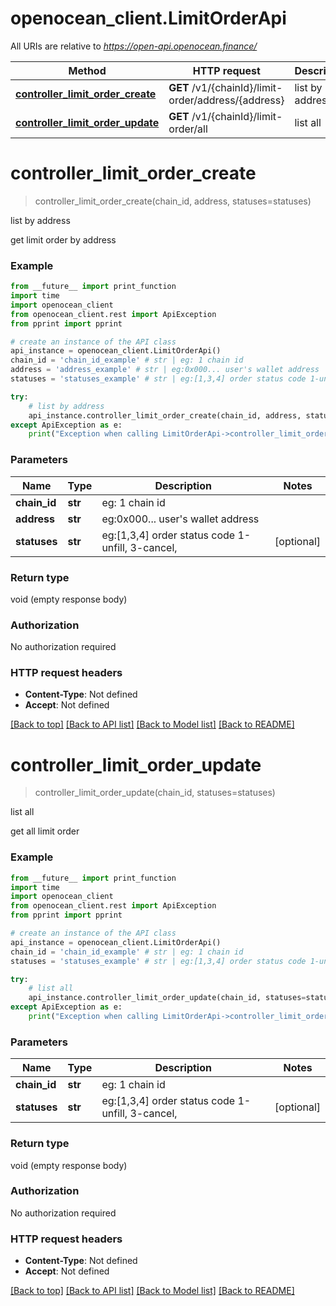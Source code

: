 # openocean_client.LimitOrderApi

All URIs are relative to *https://open-api.openocean.finance/*

Method | HTTP request | Description
------------- | ------------- | -------------
[**controller_limit_order_create**](LimitOrderApi.md#controller_limit_order_create) | **GET** /v1/{chainId}/limit-order/address/{address} | list by address 
[**controller_limit_order_update**](LimitOrderApi.md#controller_limit_order_update) | **GET** /v1/{chainId}/limit-order/all | list all 

# **controller_limit_order_create**
> controller_limit_order_create(chain_id, address, statuses=statuses)

list by address 

get limit order by address 

### Example
```python
from __future__ import print_function
import time
import openocean_client
from openocean_client.rest import ApiException
from pprint import pprint

# create an instance of the API class
api_instance = openocean_client.LimitOrderApi()
chain_id = 'chain_id_example' # str | eg: 1 chain id 
address = 'address_example' # str | eg:0x000... user's wallet address 
statuses = 'statuses_example' # str | eg:[1,3,4] order status code 1-unfill, 3-cancel,  (optional)

try:
    # list by address 
    api_instance.controller_limit_order_create(chain_id, address, statuses=statuses)
except ApiException as e:
    print("Exception when calling LimitOrderApi->controller_limit_order_create: %s\n" % e)
```

### Parameters

Name | Type | Description  | Notes
------------- | ------------- | ------------- | -------------
 **chain_id** | **str**| eg: 1 chain id  | 
 **address** | **str**| eg:0x000... user&#x27;s wallet address  | 
 **statuses** | **str**| eg:[1,3,4] order status code 1-unfill, 3-cancel,  | [optional] 

### Return type

void (empty response body)

### Authorization

No authorization required

### HTTP request headers

 - **Content-Type**: Not defined
 - **Accept**: Not defined

[[Back to top]](#) [[Back to API list]](../README.md#documentation-for-api-endpoints) [[Back to Model list]](../README.md#documentation-for-models) [[Back to README]](../README.md)

# **controller_limit_order_update**
> controller_limit_order_update(chain_id, statuses=statuses)

list all 

get all limit order 

### Example
```python
from __future__ import print_function
import time
import openocean_client
from openocean_client.rest import ApiException
from pprint import pprint

# create an instance of the API class
api_instance = openocean_client.LimitOrderApi()
chain_id = 'chain_id_example' # str | eg: 1 chain id 
statuses = 'statuses_example' # str | eg:[1,3,4] order status code 1-unfill, 3-cancel,  (optional)

try:
    # list all 
    api_instance.controller_limit_order_update(chain_id, statuses=statuses)
except ApiException as e:
    print("Exception when calling LimitOrderApi->controller_limit_order_update: %s\n" % e)
```

### Parameters

Name | Type | Description  | Notes
------------- | ------------- | ------------- | -------------
 **chain_id** | **str**| eg: 1 chain id  | 
 **statuses** | **str**| eg:[1,3,4] order status code 1-unfill, 3-cancel,  | [optional] 

### Return type

void (empty response body)

### Authorization

No authorization required

### HTTP request headers

 - **Content-Type**: Not defined
 - **Accept**: Not defined

[[Back to top]](#) [[Back to API list]](../README.md#documentation-for-api-endpoints) [[Back to Model list]](../README.md#documentation-for-models) [[Back to README]](../README.md)

